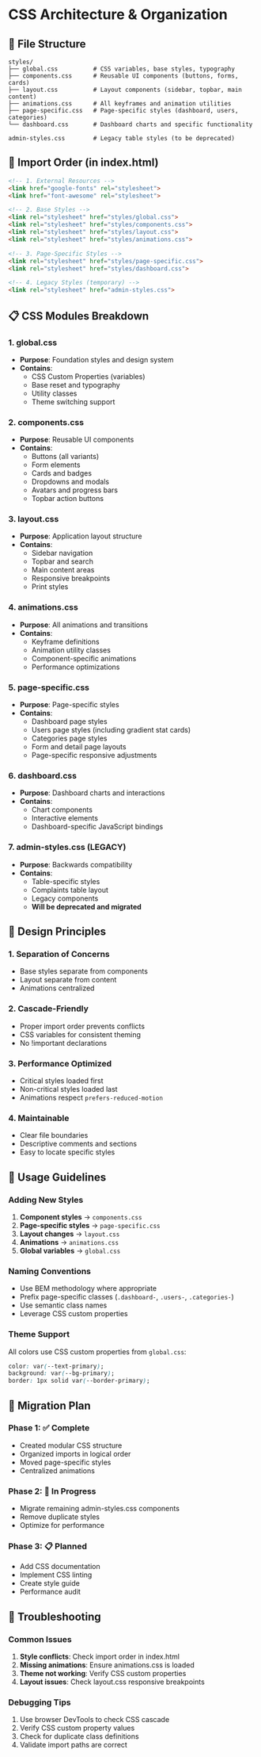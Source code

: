 # CSS Architecture & Organization

## 📁 File Structure

```
styles/
├── global.css          # CSS variables, base styles, typography
├── components.css      # Reusable UI components (buttons, forms, cards)
├── layout.css          # Layout components (sidebar, topbar, main content)
├── animations.css      # All keyframes and animation utilities
├── page-specific.css   # Page-specific styles (dashboard, users, categories)
└── dashboard.css       # Dashboard charts and specific functionality

admin-styles.css        # Legacy table styles (to be deprecated)
```

## 🔄 Import Order (in index.html)

```html
<!-- 1. External Resources -->
<link href="google-fonts" rel="stylesheet">
<link href="font-awesome" rel="stylesheet">

<!-- 2. Base Styles -->
<link rel="stylesheet" href="styles/global.css">
<link rel="stylesheet" href="styles/components.css">
<link rel="stylesheet" href="styles/layout.css">
<link rel="stylesheet" href="styles/animations.css">

<!-- 3. Page-Specific Styles -->
<link rel="stylesheet" href="styles/page-specific.css">
<link rel="stylesheet" href="styles/dashboard.css">

<!-- 4. Legacy Styles (temporary) -->
<link rel="stylesheet" href="admin-styles.css">
```

## 📋 CSS Modules Breakdown

### 1. global.css
- **Purpose**: Foundation styles and design system
- **Contains**:
  - CSS Custom Properties (variables)
  - Base reset and typography
  - Utility classes
  - Theme switching support

### 2. components.css
- **Purpose**: Reusable UI components
- **Contains**:
  - Buttons (all variants)
  - Form elements
  - Cards and badges
  - Dropdowns and modals
  - Avatars and progress bars
  - Topbar action buttons

### 3. layout.css
- **Purpose**: Application layout structure
- **Contains**:
  - Sidebar navigation
  - Topbar and search
  - Main content areas
  - Responsive breakpoints
  - Print styles

### 4. animations.css
- **Purpose**: All animations and transitions
- **Contains**:
  - Keyframe definitions
  - Animation utility classes
  - Component-specific animations
  - Performance optimizations

### 5. page-specific.css
- **Purpose**: Page-specific styles
- **Contains**:
  - Dashboard page styles
  - Users page styles (including gradient stat cards)
  - Categories page styles
  - Form and detail page layouts
  - Page-specific responsive adjustments

### 6. dashboard.css
- **Purpose**: Dashboard charts and interactions
- **Contains**:
  - Chart components
  - Interactive elements
  - Dashboard-specific JavaScript bindings

### 7. admin-styles.css (LEGACY)
- **Purpose**: Backwards compatibility
- **Contains**:
  - Table-specific styles
  - Complaints table layout
  - Legacy components
  - **Will be deprecated and migrated**

## 🎯 Design Principles

### 1. **Separation of Concerns**
- Base styles separate from components
- Layout separate from content
- Animations centralized

### 2. **Cascade-Friendly**
- Proper import order prevents conflicts
- CSS variables for consistent theming
- No !important declarations

### 3. **Performance Optimized**
- Critical styles loaded first
- Non-critical styles loaded last
- Animations respect `prefers-reduced-motion`

### 4. **Maintainable**
- Clear file boundaries
- Descriptive comments and sections
- Easy to locate specific styles

## 🔧 Usage Guidelines

### Adding New Styles

1. **Component styles** → `components.css`
2. **Page-specific styles** → `page-specific.css`
3. **Layout changes** → `layout.css`
4. **Animations** → `animations.css`
5. **Global variables** → `global.css`

### Naming Conventions

- Use BEM methodology where appropriate
- Prefix page-specific classes (`.dashboard-`, `.users-`, `.categories-`)
- Use semantic class names
- Leverage CSS custom properties

### Theme Support

All colors use CSS custom properties from `global.css`:
```css
color: var(--text-primary);
background: var(--bg-primary);
border: 1px solid var(--border-primary);
```

## 🚀 Migration Plan

### Phase 1: ✅ Complete
- Created modular CSS structure
- Organized imports in logical order
- Moved page-specific styles
- Centralized animations

### Phase 2: 🔄 In Progress
- Migrate remaining admin-styles.css components
- Remove duplicate styles
- Optimize for performance

### Phase 3: 📋 Planned
- Add CSS documentation
- Implement CSS linting
- Create style guide
- Performance audit

## 🐛 Troubleshooting

### Common Issues

1. **Style conflicts**: Check import order in index.html
2. **Missing animations**: Ensure animations.css is loaded
3. **Theme not working**: Verify CSS custom properties
4. **Layout issues**: Check layout.css responsive breakpoints

### Debugging Tips

1. Use browser DevTools to check CSS cascade
2. Verify CSS custom property values
3. Check for duplicate class definitions
4. Validate import paths are correct 
